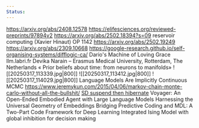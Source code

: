 ```yaml
---
Status:
---
```


https://arxiv.org/abs/2408.12578
https://elifesciences.org/reviewed-preprints/97894v2
https://arxiv.org/abs/2502.18394?s=09
reservoir computing (Xavier Hinaut)
OP 1142
https://arxiv.org/abs/2502.19249
https://arxiv.org/abs/2309.10668
https://google-research.github.io/self-organising-systems/difflogic-ca/
Dario's Machine of Loving Grace
llm.labri.fr
Devika Narain – Erasmus Medical University, Rotterdam, The Netherlands « Prior beliefs about time: from neurons to manifolds»
![[20250317_113339.jpg|800]]
![[20250317_113412.jpg|800]]
![[20250317_114029.jpg|800]]
Language Models Are Implicitly Continuous
MCMC https://www.jeremykun.com/2015/04/06/markov-chain-monte-carlo-without-all-the-bullshit/
[SD suspend then hibernate](https://github.com/nazar256/publications/blob/main/guides/steam-deck-hibernation.md)
Voyager: An Open-Ended Embodied Agent with Large Language Models
Harnessing the Universal Geometry of Embeddings
Bridging Predictive Coding and MDL: A Two-Part Code Framework for Deep Learning
Integrated Ising Model with global inhibition for decision making